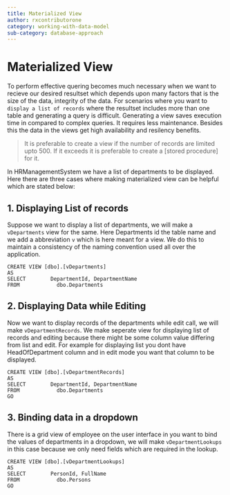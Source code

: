 ```yaml
---
title: Materialized View
author: rxcontributorone
category: working-with-data-model
sub-category: database-approach
---
```


# Materialized View

To perform effective quering becomes much necessary when we want to recieve our desired resultset which depends upon many factors that is the size of the data, integrity of the data. For scenarios where you want to `display a list of records` where the resultset includes more than one table and generating a query is difficult. Generating a view saves execution time in compared to complex queries. It requires less maintenance. Besides this the data in the views get high availability and resilency benefits.

> It is preferable to create a view if the number of records are limited upto 500. If it exceeds it is preferable to create a [stored procedure] for it.

In HRManagementSystem we have a list of departments to be displayed. Here there are three cases where making materialized view can be helpful which are stated below:

## 1. Displaying List of records
Suppose we want to display a list of departments, we will make a `vDepartments` view for the same. Here Departments id the table name and we add a abbreviation `v` which is here meant for a view. We do this to maintain a consistency of the naming convention used all over the application. 

```
CREATE VIEW [dbo].[vDepartments]
AS
SELECT        DepartmentId, DepartmentName
FROM            dbo.Departments
```

## 2. Displaying Data while Editing
Now we want to display records of the departments while edit call, we will make `vDepartmentRecords`. We make seperate view for displaying list of records and editing because there might be some column value differing from list and edit. For example for displaying list you dont have HeadOfDepartment column and in edit mode you want that column to be displayed. 

```
CREATE VIEW [dbo].[vDepartmentRecords]
AS
SELECT        DepartmentId, DepartmentName
FROM            dbo.Departments
GO
```

## 3. Binding data in a dropdown 
There is a grid view of employee on the user interface in you want to bind the values of departments in a dropdown, we will make `vDepartmentLookups` in this case because we only need fields which are required in the lookup.

```
CREATE VIEW [dbo].[vDepartmentLookups]
AS
SELECT        PersonId, FullName
FROM            dbo.Persons
GO
```